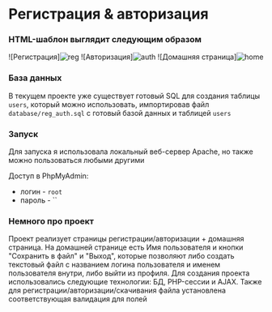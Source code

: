 # Регистрация & авторизация
### HTML-шаблон выглядит следующим образом 
![Регистрация]![reg](https://github.com/ekthrn/Registration-and-authorization/assets/117830116/b7554e88-b62d-4673-90b5-e85bee6c6a14)
![Авторизация]![auth](https://github.com/ekthrn/Registration-and-authorization/assets/117830116/8cb0e7f4-7e4d-4b07-8f61-d3cff90b4fde)
![Домашняя страница]![home](https://github.com/ekthrn/Registration-and-authorization/assets/117830116/80e5a900-a667-4e56-87c2-fa65448e5c36)

### База данных
В текущем проекте уже существует готовый SQL для создания таблицы `users`, который можно использовать, импортировав файл `database/reg_auth.sql` с готовый базой данных и таблицей `users`

### Запуск
Для запуска я использовала локальный веб-сервер Apache, но также можно пользоваться любыми другими

Доступ в PhpMyAdmin:

- логин - `root`
- пароль - ``

### Немного про проект
Проект реализует страницы регистрации/авторизации + домашняя страница. На домашней странице есть Имя пользователя и кнопки "Сохранить в файл" и "Выход", которые позволяют либо создать текстовый файл с названием логина пользователя и именем пользователя внутри, либо выйти из профиля. Для создания проекта использовались следующие технологии: БД, PHP-сессии и AJAX. 
Также для регистрации/авторизации/скачивания файла установлена соответствующая валидация для полей

